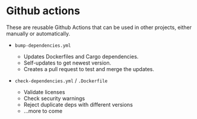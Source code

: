 # Github actions

These are reusable Github Actions that can be used in other projects, either manually or automatically.

* `bump-dependencies.yml`

  * Updates Dockerfiles and Cargo dependencies.
  * Self-updates to get newest version.
  * Creates a pull request to test and merge the updates.

* `check-dependencies.yml` / `.Dockerfile`

  * Validate licenses
  * Check security warnings
  * Reject duplicate deps with different versions
  * ...more to come

